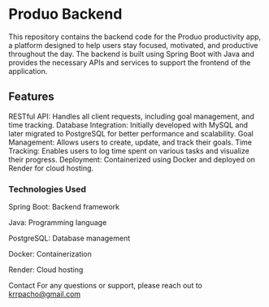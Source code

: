 # Produo Backend
This repository contains the backend code for the Produo productivity app, a platform designed to help users stay focused, motivated, and productive throughout the day. 
The backend is built using Spring Boot with Java and provides the necessary APIs and services to support the frontend of the application.

## Features
RESTful API: Handles all client requests, including goal management, and time tracking.
Database Integration: Initially developed with MySQL and later migrated to PostgreSQL for better performance and scalability.
Goal Management: Allows users to create, update, and track their goals.
Time Tracking: Enables users to log time spent on various tasks and visualize their progress.
Deployment: Containerized using Docker and deployed on Render for cloud hosting.

### Technologies Used
Spring Boot: Backend framework

Java: Programming language

PostgreSQL: Database management

Docker: Containerization

Render: Cloud hosting

Contact
For any questions or support, please reach out to krrpacho@gmail.com

